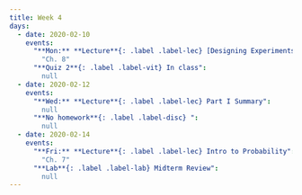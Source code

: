 ```yaml
---
title: Week 4
days:
  - date: 2020-02-10
    events:
      "**Mon:** **Lecture**{: .label .label-lec} [Designing Experiments](https://ph142-ucb.github.io/sp20/src/lec/l09-study-design.pdf)":
        "Ch. 8"
      "**Quiz 2**{: .label .label-vit} In class":
        null
  - date: 2020-02-12
    events:
      "**Wed:** **Lecture**{: .label .label-lec} Part I Summary":
        null
      "**No homework**{: .label .label-disc} ":
        null
  - date: 2020-02-14
    events:
      "**Fri:** **Lecture**{: .label .label-lec} Intro to Probability":
        "Ch. 7"
      "**Lab**{: .label .label-lab} Midterm Review":
        null
---
```


